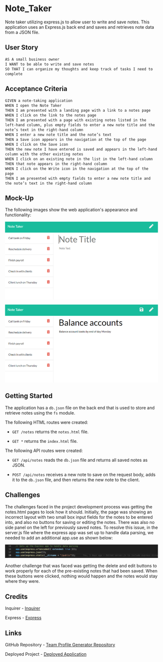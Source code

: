 # Note_Taker

Note taker utilizing express.js to allow user to write and save notes. This application uses an Express.js back end and saves and retrieves note data from a JSON file.

## User Story

```
AS A small business owner
I WANT to be able to write and save notes
SO THAT I can organize my thoughts and keep track of tasks I need to complete
```


## Acceptance Criteria

```
GIVEN a note-taking application
WHEN I open the Note Taker
THEN I am presented with a landing page with a link to a notes page
WHEN I click on the link to the notes page
THEN I am presented with a page with existing notes listed in the left-hand column, plus empty fields to enter a new note title and the note’s text in the right-hand column
WHEN I enter a new note title and the note’s text
THEN a Save icon appears in the navigation at the top of the page
WHEN I click on the Save icon
THEN the new note I have entered is saved and appears in the left-hand column with the other existing notes
WHEN I click on an existing note in the list in the left-hand column
THEN that note appears in the right-hand column
WHEN I click on the Write icon in the navigation at the top of the page
THEN I am presented with empty fields to enter a new note title and the note’s text in the right-hand column
```


## Mock-Up

The following images show the web application's appearance and functionality: 

![Existing notes are listed in the left-hand column with empty fields on the right-hand side for the new note’s title and text.](./Assets/11-express-homework-demo-01.png)

![Note titled “Balance accounts” reads, “Balance account books by end of day Monday,” with other notes listed on the left.](./Assets/11-express-homework-demo-02.png)

## Getting Started

The application has a `db.json` file on the back end that is used to store and retrieve notes using the `fs` module.

The following HTML routes were created:

* `GET /notes` returns the `notes.html` file.

* `GET *` returns the `index.html` file.

The following API routes were created:

* `GET /api/notes` reads the `db.json` file and returns all saved notes as JSON.

* `POST /api/notes` receives a new note to save on the request body, adds it to the `db.json` file, and then returns the new note to the client. 

## Challenges

The challenges faced in the project development process was getting the notes.html pages to look how it should. Initially, the page was showing an incorrect layout with two small box input fields for the notes to be entered into, and also no buttons for saving or editing the notes. There was also no side panel on the left for previously saved notes. To resolve this issue, in the server.js file where the express app was set up to handle data parsing, we needed to add an additional app.use as shown below:

![dirname](./Assets/dirname.png)

Another challenge that was faced was getting the delete and edit buttons to work properly for each of the pre-existing notes that had been saved. When these buttons were clicked, nothing would happen and the notes would stay where they were. 


## Credits

Inquirer - [Inquirer](https://www.npmjs.com/package/inquirer)

Express - [Express](https://www.npmjs.com/package/express)

## Links

GitHub Repository - [Team Profile Generator Repository](https://github.com/ktrudickm/Note_Taker "Note Taker Repository")

Deployed Project - [Deployed Application](https://ktrudickm.github.io/Note_Taker/ "Deployed Application")

